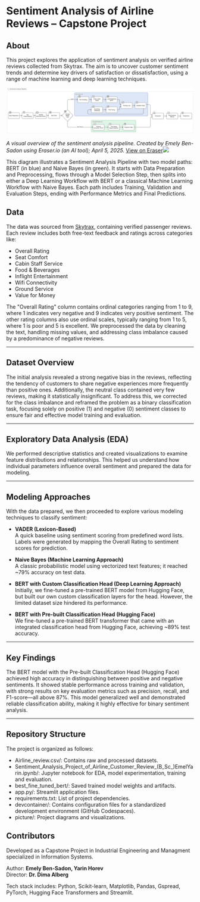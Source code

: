 # Sentiment Analysis of Airline Reviews – Capstone Project

## About
This project explores the application of sentiment analysis on verified airline reviews collected from Skytrax. The aim is to uncover customer sentiment trends and determine key drivers of satisfaction or dissatisfaction, using a range of machine learning and deep learning techniques.

![Sentiment Analysis Project Pipeline](picture/SA_pipeline.png)  

*A visual overview of the sentiment analysis pipeline. Created by Emely Ben-Sadon using Eraser.io (an AI tool); April 5, 2025.*
[View on Eraser![]("https://app.eraser.io/workspace/z48nJv0aMvHimOS8FYfM/preview)](https://app.eraser.io/workspace/z48nJv0aMvHimOS8FYfM)

This diagram illustrates a Sentiment Analysis Pipeline with two model paths: BERT (in blue) and Naive Bayes (in green). It starts with Data Preparation and Preprocessing, flows through a Model Selection Step, then splits into either a Deep Learning Workflow with BERT or a classical Machine Learning Workflow with Naive Bayes. Each path includes Training, Validation and Evaluation Steps, ending with Performance Metrics and Final Predictions.

## Data

The data was sourced from [Skytrax](https://www.airlinequality.com/), containing verified passenger reviews. Each review includes both free-text feedback and ratings across categories like:

- Overall Rating
- Seat Comfort  
- Cabin Staff Service  
- Food & Beverages  
- Inflight Entertainment  
- Wifi Connectivity
- Ground Service 
- Value for Money

The "Overall Rating" column contains ordinal categories ranging from 1 to 9, where 1 indicates very negative and 9 indicates very positive sentiment. The other rating columns also use ordinal scales, typically ranging from 1 to 5, where 1 is poor and 5 is excellent. 
We preprocessed the data by cleaning the text, handling missing values, and addressing class imbalance caused by a predominance of negative reviews.

---

## Dataset Overview

The initial analysis revealed a strong negative bias in the reviews, reflecting the tendency of customers to share negative experiences more frequently than positive ones. Additionally, the neutral class contained very few reviews, making it statistically insignificant. To address this, we corrected for the class imbalance and reframed the problem as a binary classification task, focusing solely on positive (1) and negative (0) sentiment classes to ensure fair and effective model training and evaluation.

---

## Exploratory Data Analysis (EDA)

We performed descriptive statistics and created visualizations to examine feature distributions and relationships. This helped us understand how individual parameters influence overall sentiment and prepared the data for modeling.

---

## Modeling Approaches

With the data prepared, we then proceeded to explore various modeling techniques to classify sentiment:

- **VADER (Lexicon-Based)**  
  A quick baseline using sentiment scoring from predefined word lists. Labels were generated by mapping the Overall Rating to sentiment scores for   prediction.
- **Naive Bayes (Machine Learning Approach)**  
  A classic probabilistic model using vectorized text features; it reached ~79% accuracy on test data.

- **BERT with Custom Classification Head (Deep Learning Approach)**  
  Initially, we fine-tuned a pre-trained BERT model from Hugging Face, but built our own custom classification layers for the head. However, the     limited dataset size hindered its performance.

- **BERT with Pre-built Classification Head (Hugging Face)**  
  We fine-tuned a pre-trained BERT transformer that came with an integrated classification head from Hugging Face, achieving ~89% test accuracy.

---

## Key Findings

The BERT model with the Pre-built Classification Head (Hugging Face) achieved high accuracy in distinguishing between positive and negative sentiments. It showed stable performance across training and validation, with strong results on key evaluation metrics such as precision, recall, and F1-score—all above 87%. This model generalized well and demonstrated reliable classification ability, making it highly effective for binary sentiment analysis.

---

## Repository Structure

The project is organized as follows:

- Airline_review.csv/: Contains raw and processed datasets.
- Sentiment_Analysis_Project_of_Airline_Customer_Review_(B_Sc_)EmelYarin.ipynb/: Jupyter notebook for EDA, model experimentation, training and evaluation.
- best_fine_tuned_bert/: Saved trained model weights and artifacts.
- app.py/: Streamlit application files.
- requirements.txt: List of project dependencies.
- devcontainer/: Contains configuration files for a standardized development environment (GitHub Codespaces).
- picture/: Project diagrams and visualizations.

## Contributors

Developed as a Capstone Project in Industrial Engineering and Managment specialized in Information Systems. 

Author: **Emely Ben-Sadon, Yarin Horev**   
Director: **Dr. Dima Alberg**   

Tech stack includes: Python, Scikit-learn, Matplotlib, Pandas, Gspread, PyTorch, Hugging Face Transformers and Streamlit.
